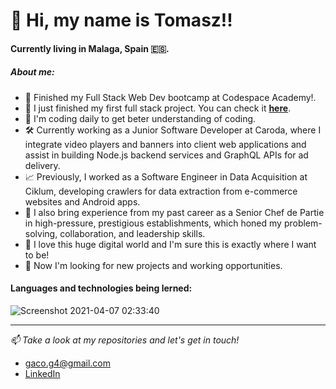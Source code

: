 # 👋 Hi, my name is Tomasz!!
#### Currently living in Malaga, Spain :es:.

##### About me:

- :school_satchel: Finished my Full Stack Web Dev bootcamp at Codespace Academy!.
- :star_struck: I just finished my first full stack project. You can check it __[here](https://github.com/TGacek89/FinalProject)__.
- :open_book: I'm coding daily to get beter understanding of coding.
- :hammer_and_wrench: Currently working as a Junior Software Developer at Caroda, where I integrate video players and banners into client web applications and assist in building Node.js backend services and GraphQL APIs for ad delivery.
- :chart_with_upwards_trend: Previously, I worked as a Software Engineer in Data Acquisition at Ciklum, developing crawlers for data extraction from e-commerce websites and Android apps.
- :knife: I also bring experience from my past career as a Senior Chef de Partie in high-pressure, prestigious establishments, which honed my problem-solving, collaboration, and leadership skills.
- 💞️ I love this huge digital world and I'm sure this is exactly where I want to be!
- 👀 Now I'm looking for new projects and working opportunities.

#### Languages and technologies being lerned:

![Screenshot 2021-04-07 02:33:40](https://user-images.githubusercontent.com/73307960/113793934-bdf09700-9749-11eb-8f79-b9db13de3760.png)

---

_:mailbox: Take a look at my repositories and let's get in touch!_

- gaco.g4@gmail.com
- [LinkedIn](https://www.linkedin.com/in/tomasz-gacek89/)
